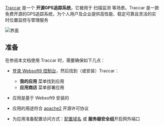 [Traccar](https://www.traccar.org/) 是一个 **开源GPS追踪系统**，它被用于 扫描监测  等场景。Traccar 是一款免费开源的GPS追踪系统，为个人用户及企业提供高性能、稳定可靠且灵活的实时位置监控与管理服务


![界面](https://libs.websoft9.com/Websoft9/DocsPicture/zh/traccar/traccar-gui-websoft9.png)


## 准备

在参阅本文档使用 Traccar 时，需要确保如下几点：

- [登录 Websoft9 控制台](./login-console)，然后找到（或安装）Traccar：
  - **我的应用** 菜单找到应用 
  - **应用商店** 菜单部署应用

- 应用是基于 Websoft9 安装的


- 应用的用途符合 [apache2](https://opensource.org/licenses/Apache-2.0) 开源许可协议


- 为应用准备配置访问方式：[配置域名](./domain-set) 或 **服务器安全组**开启网外端口
